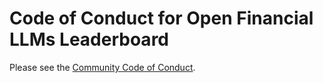 # Code of Conduct for Open Financial LLMs Leaderboard

Please see the [Community Code of Conduct](https://www.finos.org/code-of-conduct).